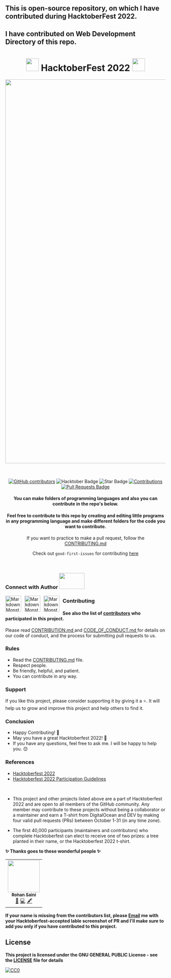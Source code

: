 ## This is open-source repository, on which I have contributed during HacktoberFest 2022.
## I have contributed on Web Development Directory of this repo.


<h1 align="center"> <img src= "https://octodex.github.com/images/original.png" width= "40" /> HacktoberFest 2022 <img src= "https://octodex.github.com/images/original.png" width= "40" /> </h1>



<div align="center">

<img src= "https://github.com/rohansaini886/Hacktoberfest2022/blob/master/.github/images/Email%20Banners-Dark.png" width= "1200"/>

<br> <br>
<a href="https://github.com/rohansaini886/hacktoberfest2022/graphs/contributors"><img alt="GitHub contributors" src="https://img.shields.io/github/contributors/rohansaini886/hacktoberfest2022?color=2b9348"></a>
<img src="https://img.shields.io/badge/HacktoberFest-2022-blueviolet" alt="Hacktober Badge"/>
<img src="https://img.shields.io/static/v1?label=%E2%AD%90&message=If%20Useful&style=style=flat&color=BC4E99" alt="Star Badge"/>
<a href="https://github.com/rohansaini886" ><img src="https://img.shields.io/badge/Contributions-welcome-green.svg?style=flat&logo=github" alt="Contributions" /></a>
<a href="https://github.com/rohansaini886/hacktoberfest2022/pulls"><img src="https://img.shields.io/github/issues-pr/rohansaini886/hacktoberfest2022" alt="Pull Requests Badge"/></a>

<h4> You can make folders of programming languages and also you can contribute in the repo's below.</h4>

<h4> Feel free to contribute to this repo by creating and editing little programs in any programming language and make different folders for the code you want to contribute. </h4>

If you want to practice to make a pull request, follow the [CONTRIBUTING.md](/CONTRIBUTING.md)
  
Check out `good-first-issues` for contributing [here](https://github.com/rohansaini886/Hacktoberfest2022/issues?q=is%3Aopen+is%3Aissue+label%3A%22good+first+issue%22)

</div>

<br>



### Connect with Author <img src='https://raw.githubusercontent.com/ShahriarShafin/ShahriarShafin/main/Assets/handshake.gif' width="80px" height = "50px">
<a href="https://www.linkedin.com/in/rohan-saini-22b461201/">
<img src="https://cdn-icons-png.flaticon.com/512/174/174857.png" height = 50 width = 50
     alt="Markdown Monster icon"
     style="float: left; margin-right: 10px;" />
</a>
<a href="https://github.com/rohansaini886" class="pics">
<img src="https://github.githubassets.com/images/modules/logos_page/Octocat.png" height = 50 width = 50
     alt="Markdown Monster icon"
     style="float: left; margin-right: 10px;" />
</a>
<a href="http://rohansaini.live" class="pics">
<img src="https://i.pinimg.com/originals/00/50/71/005071cbf1fdd17673607ecd7b7e88f6.png" height = 50 width = 50
     alt="Markdown Monster icon"
     style="float: left; margin-right: 10px;" />
</a>



### Contributing
<h4> See also the list of <a href="https://github.com/rohansaini886/Hacktoberfest2022/graphs/contributors">contributors</a> who participated in this project. </h4>
Please read <a href="https://github.com/rohansaini886/Hacktoberfest2022/blob/master/CONTRIBUTING.md"> CONTRIBUTION.md </a> and <a href="https://github.com/rohansaini886/Hacktoberfest2022/blob/master/CODE_OF_CONDUCT.md"> CODE_OF_CONDUCT.md </a> for details on our code of conduct, and the process for submitting pull requests to us.

### Rules

* Read the [CONTRIBUTING.md](/CONTRIBUTING.md) file.
* Respect people.
* Be friendly, helpful, and patient.
* You can contribute in any way.

### Support

If you like this project, please consider supporting it by giving it a ⭐️. It will help us to grow and improve this project and help others to find it.

### Conclusion

- Happy Contributing! 🎉 
- May you have a great Hacktoberfest 2022! 🎉
- If you have any questions, feel free to ask me. I will be happy to help you. 😊

### References

- [Hacktoberfest 2022](https://hacktoberfest.digitalocean.com)
- [Hacktoberfest 2022 Participation Guidelines](https://hacktoberfest.com/participation)

<br>

- This project and other projects listed above are a part of Hacktoberfest 2022 and are open to all members of the GitHub community. Any member may contribute to these projects without being a collaborator or a maintainer and earn a T-shirt from DigitalOcean and DEV by making four valid pull requests (PRs) between October 1-31 (in any time zone).

- The first 40,000 participants (maintainers and contributors) who complete Hacktoberfest can elect to receive one of two prizes: a tree planted in their name, or the Hacktoberfest 2022 t-shirt.

**✨ Thanks goes to these wonderful people ✨**

<!-- ALL-CONTRIBUTORS-LIST:START - Do not remove or modify this section -->
<!-- prettier-ignore-start -->
<!-- markdownlint-disable -->
<table>
  <tbody>
    <tr>
      <td align="center"><a href="https://github.com/rohansaini886"><img src="https://avatars.githubusercontent.com/u/83878702?s=80&v=4" width="100px;" alt=""/><br /><sub><b>Rohan Saini</b></sub></a><br /><a href="#maintenance-Rohan Saini" title="Maintenance"> 🚧</a> <a href="https://github.com/rohansaini886/Hacktoberfest2022/commits?author=rohansaini886" title="Code">💻</a> <a href="#content-rohansaini886" title="Content">🖋</a></td>
 
  </tbody>
</table>

<!-- markdownlint-restore -->
<!-- prettier-ignore-end -->

<!-- ALL-CONTRIBUTORS-LIST:END -->

 **If your name is missing from the contributors list, please [Email](mailto:rohansaini886@gmail.com) me with your Hacktoberfest-accepted lable screenshot of PR and I'll make sure to add you only if you have contributed to this project.**

## License

**This project is licensed under the GNU GENERAL PUBLIC License - see the [LICENSE](/LICENSE) file for details**

[![CC0](https://licensebuttons.net/p/zero/1.0/88x31.png)](https://creativecommons.org/publicdomain/zero/1.0)
